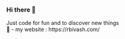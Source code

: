 ### Hi there 👋

<p>
Just code for fun and to discover new things
<br>
👻 - my website : https://rbivash.com/
<br>

</p>



<!--
**Roy-Bivash/Roy-Bivash** is a ✨ _special_ ✨ repository because its `README.md` (this file) appears on your GitHub profile.

Here are some ideas to get you started:

- 🔭 I’m currently working on ...
- 🌱 I’m currently learning ...
- 👯 I’m looking to collaborate on ...
- 🤔 I’m looking for help with ...
- 💬 Ask me about ...
- 📫 How to reach me: ...
- 😄 Pronouns: ...
- ⚡ Fun fact: ...
-->

